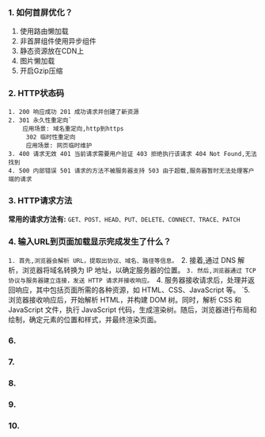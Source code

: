 ### 1. 如何首屏优化？
   1. 使用路由懒加载
   2. 非首屏组件使用异步组件
   3.  静态资源放在CDN上
   4. 图片懒加载
   5. 开启Gzip压缩
### 2. HTTP状态码
	1. 200 响应成功 201 成功请求并创建了新资源
	2. 301 永久性重定向`
		应用场景: 域名重定向,http到https
		 302 临时性重定向
		 应用场景: 网页临时维护
	3. 400 请求无效 401 当前请求需要用户验证 403 拒绝执行该请求 404 Not Found,无法找到
	4. 500 内部错误 501 请求的方法不被服务器支持 503 由于超载,服务器暂时无法处理客户端的请求
### 3. HTTP请求方法
**常用的请求方法有:** `GET、POST、HEAD、PUT、DELETE、CONNECT、TRACE、PATCH`
### 4. 输入URL到页面加载显示完成发生了什么？
`1. 首先,浏览器会解析 URL，提取出协议、域名、路径等信息。
`2. 接着,通过 DNS 解析，浏览器将域名转换为 IP 地址，以确定服务器的位置。
`3. 然后,浏览器通过 TCP 协议与服务器建立连接，发送 HTTP 请求并接收响应。
`4. 服务器接收请求后，处理并返回响应，其中包括页面所需的各种资源，如 HTML、CSS、JavaScript 等。
`5. 浏览器接收响应后，开始解析 HTML，并构建 DOM 树。同时，解析 CSS 和 JavaScript 文件，执行 JavaScript 代码，生成渲染树。随后，浏览器进行布局和绘制，确定元素的位置和样式，并最终渲染页面。
### 6.
### 7.
### 8.
### 9.
### 10.